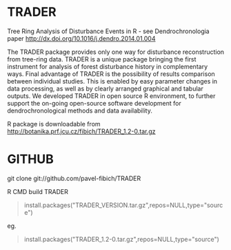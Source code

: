 TRADER
======

Tree Ring Analysis of Disturbance Events in R - see Dendrochronologia paper http://dx.doi.org/10.1016/j.dendro.2014.01.004

The TRADER package provides only one way for disturbance reconstruction from tree-ring data. TRADER is a unique package bringing the first instrument for analysis of forest disturbance history in complementary ways. Final advantage of TRADER is the possibility of results comparison between individual studies. This is enabled by easy parameter changes in data processing, as well as by clearly arranged graphical and tabular outputs. We developed TRADER in open source R environment, to further support the on-going open-source software development for dendrochronological methods and data availability.

R package is downloadable from http://botanika.prf.jcu.cz/fibich/TRADER_1.2-0.tar.gz


GITHUB
======

 git clone git://github.com/pavel-fibich/TRADER

 R CMD build TRADER 

 >install.packages("TRADER_VERSION.tar.gz",repos=NULL,type="source")
 
 eg.

 >install.packages("TRADER_1.2-0.tar.gz",repos=NULL,type="source")